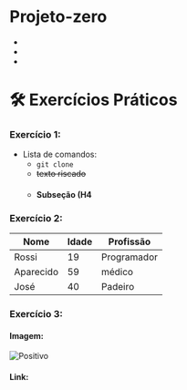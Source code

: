 # Projeto-zero
-
-
-
# 🛠 Exercícios Práticos

### Exercício 1:

- Lista de comandos:
  - `git clone`
  - ~~texto riscado~~
  - #### Subseção (H4


### Exercício 2:
| Nome      | Idade | Profissão      |
|-----------|------|-------------|
| Rossi      | 19   | Programador   |
| Aparecido     | 59   | médico |
| José      | 40   | Padeiro|


### Exercício 3:
#### Imagem:

![Positivo](https://encrypted-tbn0.gstatic.com/images?q=tbn:ANd9GcRLsNR0CLOePegqW-1mFOLNdCAX3p-nnDHgHA&s)

#### Link:
